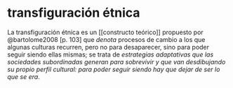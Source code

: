 # transfiguración étnica
La transfiguración étnica es un [[constructo teórico]] propuesto por @bartolome2008  [p. 103] que *denota* procesos de cambio a los que algunas culturas recurren, pero no para desaparecer, sino para poder seguir siendo ellas mismas; se trata de *estrategias adaptativas que las sociedades subordinadas generan para sobrevivir y que van desdibujando su propio perfil cultural: para poder seguir siendo hay que dejar de ser lo que se era*.

<!-- Esto puede dar pie a una escala de tipos de interacción asimétrica entre culturas: que podría ir, tentativamente, del etnocidio a la transfiguración, y de ahí a la "retroaculturación" (el proceso por el que la cultura subordinada influye estructuralmente en la dominante), piensa en la *mayización* de los españoles en Yucatán durante la conquista -->